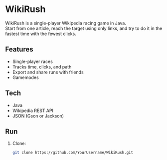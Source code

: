 # WikiRush

WikiRush is a single-player Wikipedia racing game in Java.  
Start from one article, reach the target using only links, and try to do it in the fastest time with the fewest clicks.  

## Features
- Single-player races  
- Tracks time, clicks, and path  
- Export and share runs with friends
- Gamemodes

## Tech
- Java  
- Wikipedia REST API  
- JSON (Gson or Jackson)  

## Run
1. Clone:
   ```bash
   git clone https://github.com/YourUsername/WikiRush.git

